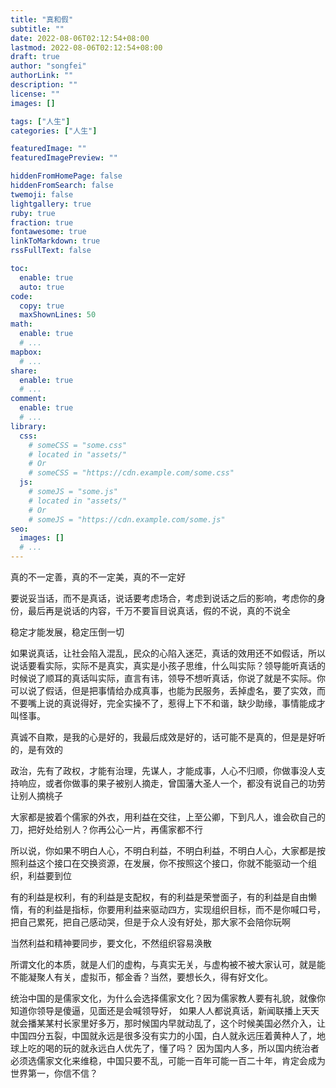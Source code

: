 ```yaml
---
title: "真和假"
subtitle: ""
date: 2022-08-06T02:12:54+08:00
lastmod: 2022-08-06T02:12:54+08:00
draft: true
author: "songfei"
authorLink: ""
description: ""
license: ""
images: []

tags: ["人生"]
categories: ["人生"]

featuredImage: ""
featuredImagePreview: ""

hiddenFromHomePage: false
hiddenFromSearch: false
twemoji: false
lightgallery: true
ruby: true
fraction: true
fontawesome: true
linkToMarkdown: true
rssFullText: false

toc:
  enable: true
  auto: true
code:
  copy: true
  maxShownLines: 50
math:
  enable: true
  # ...
mapbox:
  # ...
share:
  enable: true
  # ...
comment:
  enable: true
  # ...
library:
  css:
    # someCSS = "some.css"
    # located in "assets/"
    # Or
    # someCSS = "https://cdn.example.com/some.css"
  js:
    # someJS = "some.js"
    # located in "assets/"
    # Or
    # someJS = "https://cdn.example.com/some.js"
seo:
  images: []
  # ...
---
```


<!--more-->

真的不一定善，真的不一定美，真的不一定好

要说妥当话，而不是真话，说话要考虑场合，考虑到说话之后的影响，考虑你的身份，最后再是说话的内容，千万不要盲目说真话，假的不说，真的不说全

稳定才能发展，稳定压倒一切

如果说真话，让社会陷入混乱，民众的心陷入迷茫，真话的效用还不如假话，所以说话要看实际，实际不是真实，真实是小孩子思维，什么叫实际？领导能听真话的时候说了顺耳的真话叫实际，直言有讳，领导不想听真话，你说了就是不实际。你可以说了假话，但是把事情给办成真事，也能为民服务，丢掉虚名，要了实效，而不要嘴上说的真说得好，完全实操不了，惹得上下不和谐，缺少助缘，事情能成才叫怪事。

真诚不自欺，是我的心是好的，我最后成效是好的，话可能不是真的，但是是好听的，是有效的

政治，先有了政权，才能有治理，先谋人，才能成事，人心不归顺，你做事没人支持响应，或者你做事的果子被别人摘走，曾国藩大圣人一个，都没有说自己的功劳让别人摘桃子

大家都是披着个儒家的外衣，用利益在交往，上至公卿，下到凡人，谁会砍自己的刀，把好处给别人？你再公心一片，再儒家都不行

所以说，你如果不明白人心，不明白利益，不明白利益，不明白人心，大家都是按照利益这个接口在交换资源，在发展，你不按照这个接口，你就不能驱动一个组织，利益要到位

有的利益是权利，有的利益是支配权，有的利益是荣誉面子，有的利益是自由懒惰，有的利益是指标，你要用利益来驱动四方，实现组织目标，而不是你喊口号，把自己累死，把自己感动哭，但是于众人没有好处，那大家不会陪你玩啊

当然利益和精神要同步，要文化，不然组织容易涣散

所谓文化的本质，就是人们的虚构，与真实无关，与虚构被不被大家认可，就是能不能凝聚人有关，虚拟币，郁金香？当然，要想长久，得有好文化。

统治中国的是儒家文化，为什么会选择儒家文化？因为儒家教人要有礼貌，就像你知道你领导是傻逼，见面还是会喊领导好，
如果人人都说真话，新闻联播上天天就会播某某村长家里好多万，那时候国内早就动乱了，这个时候美国必然介入，让中国四分五裂，中国就永远是很多没有实力的小国，白人就永远压着黄种人了，地球上吃的喝的玩的就永远白人优先了，懂了吗？
因为国内人多，所以国内统治者必须选儒家文化来维稳，中国只要不乱，可能一百年可能一百二十年，肯定会成为世界第一，你信不信？
